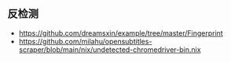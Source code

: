 ## 反检测

- https://github.com/dreamsxin/example/tree/master/Fingerprint
- https://github.com/milahu/opensubtitles-scraper/blob/main/nix/undetected-chromedriver-bin.nix
